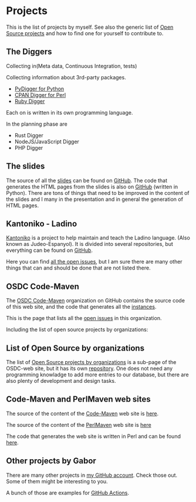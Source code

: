 # Projects

This is the list of projects by myself. See also the generic list of [Open Source projects](/os-projects) and how to find one for yourself to contribute to.


## The Diggers

Collecting in(Meta data, Continuous Integration, tests)

Collecting information about 3rd-party packages.

* [PyDigger for Python](https://pydigger.com/)
* [CPAN Digger for Perl](https://cpan-digger.perlmaven.com/)
* [Ruby Digger](https://ruby-digger.code-maven.com/)

Each on is written in its own programming language.

In the planning phase are

* Rust Digger
* NodeJS/JavaScript Digger
* PHP Digger

## The slides

The source of all the <a href="https://code-maven.com/slides/">slides</a> can be found on <a href="https://github.com/szabgab/slides">GitHub</a>.
The code that generates the HTML pages from the slides is also on <a href="https://github.com/szabgab/slider-py">GitHub</a> (written in Python).
There are tons of things that need to be improved in the content of the slides and I many in the presentation and in general the generation of HTML pages.

## Kantoniko - Ladino

[Kantoniko](https://kantoniko.com/) is a project to help maintain and teach the Ladino language. (Also known as Judeo-Espanyol).
It is divided into several repositories, but everything can be found on <a href="https://github.com/kantoniko/">GitHub</a>.

Here you can find [all the open issues](https://github.com/search?q=org%3Akantoniko%20state%3Aopen&type=issues), but I am sure there
are many other things that can and should be done that are not listed there.

## OSDC Code-Maven

The [OSDC Code-Maven](https://github.com/OSDC-Code-Maven/) organization on GitHub contains the source code of this web site, and the code
that generates all the [instances](https://osdc.code-maven.com/instances).

This is the page that lists all the [open issues](https://github.com/search?q=org%3AOSDC-Code-Maven%20state%3Aopen&type=issues) in this organization.

Including the list of open source projects by organizations:

## List of Open Source by organizations

The list of [Open Source projects by organizations](https://osdc.code-maven.com/open-source-by-organizations/) is a sub-page of the OSDC-web site, but
it has its own [repository](https://github.com/OSDC-Code-Maven/open-source-by-organizations/). One does not need any programming knowladge to add
more entries to our database, but there are also plenty of development and design tasks.

## Code-Maven and PerlMaven web sites

The source of the content of the [Code-Maven](https://code-maven.com/) web site is [here](https://github.com/szabgab/code-maven.com/).

The source of the content of the [PerlMaven](https://perlmaven.com/) web site is [here](https://github.com/szabgab/perlmaven.com/)

The code that generates the web site is written in Perl and can be found [here](https://github.com/szabgab/Perl-Maven).

## Other projects by Gabor

There are many other projects in [my GitHub account](https://github.com/szabgab/). Check those out. Some of them might be interesting to you.

A bunch of those are examples for [GitHub Actions](https://code-maven.com/github-actions).


